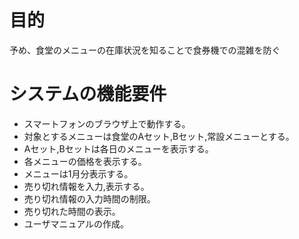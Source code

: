 # 目的
予め、食堂のメニューの在庫状況を知ることで食券機での混雑を防ぐ
# システムの機能要件
* スマートフォンのブラウザ上で動作する。
* 対象とするメニューは食堂のAセット,Bセット,常設メニューとする。
* Aセット,Bセットは各日のメニューを表示する。
* 各メニューの価格を表示する。
* メニューは1月分表示する。
* 売り切れ情報を入力,表示する。
* 売り切れ情報の入力時間の制限。
* 売り切れた時間の表示。
* ユーザマニュアルの作成。
